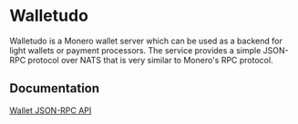 # Walletudo

Walletudo is a Monero wallet server which can be used as a backend for light wallets or payment processors.
The service provides a simple JSON-RPC protocol over NATS that is very similar to Monero's RPC protocol.

## Documentation

[Wallet JSON-RPC API](WalletApi.md)
